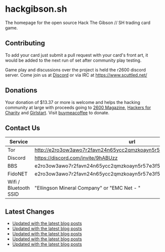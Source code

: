 # hackgibson.sh
The homepage for the open source Hack The Gibson // SH trading card game.


## Contributing

To add your card just submit a pull request with your card's front art, it would be added to the next run of set after community play testing.

Game play and discussions over the project is held the r2600 discord server. Come join us at [Discord](https://discord.com/invite/9hABUzz) or via IRC at https://www.scuttled.net/


## Donations

Your donation of $13.37 or more is welcome and helps the hacking community at large with proceeds going to [2600 Magazine](https://2600.com/), [Hackers for Charity](https://hackersforcharity.org) and [Girlstart](https://girlstart.org).  Visit [buymeacoffee](https://www.buymeacoffee.com/hackgibson.sh) to donate.


## Contact Us

Service | url
-|-
Tor | http://e2ro3ow3awo7r2favn24n65ycc2qmzkoayn5r57e3f56nvjwdcgg32ad.onion
Discord | https://discord.com/invite/9hABUzz
BBS | e2ro3ow3awo7r2favn24n65ycc2qmzkoayn5r57e3f56nvjwdcgg32ad.onion:23
FidoNET | e2ro3ow3awo7r2favn24n65ycc2qmzkoayn5r57e3f56nvjwdcgg32ad.onion:24554
Wifi / Bluetooth SSID | "Ellingson Mineral Company" or "EMC Net - <fidonet address>"

## Latest Changes
<!-- BLOG-POST-LIST:START -->
- [Updated with the latest blog posts](https://github.com/DFW2600/hackgibson.sh/commit/7b0b38eaf19b54a5a3907bd81dd9cab19846ed63)
- [Updated with the latest blog posts](https://github.com/DFW2600/hackgibson.sh/commit/fae243ee6f927f7c6fc029f807b934fe15c03573)
- [Updated with the latest blog posts](https://github.com/DFW2600/hackgibson.sh/commit/00b0fd0127d1294125b96b6b4c4b5e668042c855)
- [Updated with the latest blog posts](https://github.com/DFW2600/hackgibson.sh/commit/0fd22df62a40cce98c361189d7d5f5be6a87a274)
- [Updated with the latest blog posts](https://github.com/DFW2600/hackgibson.sh/commit/8013cb82895d3cf5994044f5e2d6d6782fdaa8d9)
<!-- BLOG-POST-LIST:END -->
